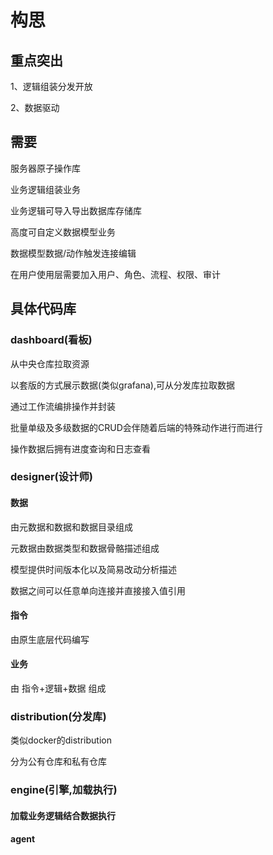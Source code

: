# 构思

## 重点突出

1、逻辑组装分发开放

2、数据驱动

## 需要

服务器原子操作库

业务逻辑组装业务

业务逻辑可导入导出数据库存储库

高度可自定义数据模型业务

数据模型数据/动作触发连接编辑

在用户使用层需要加入用户、角色、流程、权限、审计

## 具体代码库

### dashboard(看板)

从中央仓库拉取资源

以套版的方式展示数据(类似grafana),可从分发库拉取数据

通过工作流编排操作并封装

批量单级及多级数据的CRUD会伴随着后端的特殊动作进行而进行

操作数据后拥有进度查询和日志查看

### designer(设计师)

#### 数据

由元数据和数据和数据目录组成

元数据由数据类型和数据骨骼描述组成

模型提供时间版本化以及简易改动分析描述

数据之间可以任意单向连接并直接接入值引用

#### 指令

由原生底层代码编写

#### 业务

由 指令+逻辑+数据 组成

### distribution(分发库)

类似docker的distribution

分为公有仓库和私有仓库

### engine(引擎,加载执行)

#### 加载业务逻辑结合数据执行

#### agent
